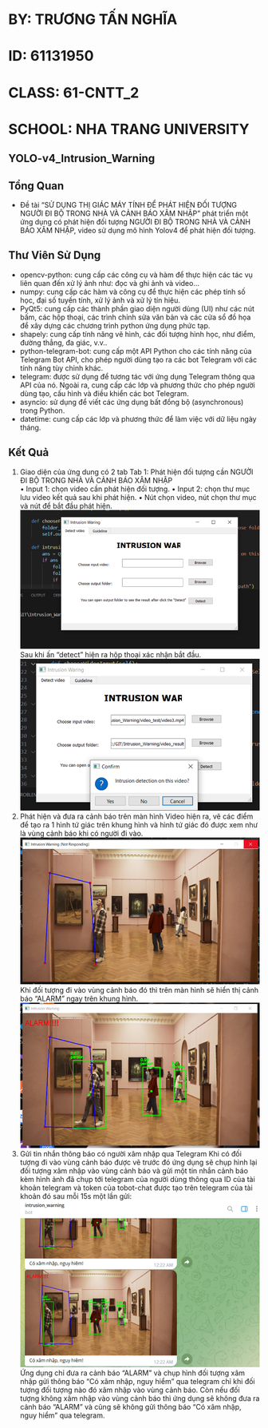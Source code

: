 # BY: TRƯƠNG TẤN NGHĨA
# ID: 61131950
# CLASS: 61-CNTT_2
# SCHOOL: NHA TRANG UNIVERSITY
## YOLO-v4_Intrusion_Warning
## Tổng Quan
- Đề tài “SỬ DỤNG THỊ GIÁC MÁY TÍNH ĐỂ PHÁT HIỆN ĐỐI TƯỢNG NGƯỜI ĐI BỘ TRONG NHÀ VÀ CẢNH BÁO XÂM NHẬP” phát triển một ứng dụng có phát hiện đối tượng NGƯỜI ĐI BỘ TRONG NHÀ VÀ CẢNH BÁO XÂM NHẬP, video sử dụng mô hình Yolov4 để phát hiện đối tượng. 
## Thư Viên Sử Dụng
- opencv-python: cung cấp các công cụ và hàm để thực hiện các tác vụ liên quan đến xử lý ảnh như: đọc và ghi ảnh và video…
- numpy: cung cấp các hàm và công cụ để thực hiện các phép tính số học, đại số tuyến tính, xử lý ảnh và xử lý tín hiệu.
- PyQt5: cung cấp các thành phần giao diện người dùng (UI) như các nút bấm, các hộp thoại, các trình chỉnh sửa văn bản và các cửa sổ đồ họa để xây dựng các chương trình python ứng dụng phức tạp.
- shapely: cung cấp tính năng vẽ hình, các đối tượng hình học, như điểm, đường thẳng, đa giác, v.v..
- python-telegram-bot: cung cấp một API Python cho các tính năng của Telegram Bot API, cho phép người dùng tạo ra các bot Telegram với các tính năng tùy chỉnh khác.
- telegram: được sử dụng để tương tác với ứng dụng Telegram thông qua API của nó. Ngoài ra, cung cấp các lớp và phương thức cho phép người dùng tạo, cấu hình và điều khiển các bot Telegram.
- asyncio: sử dụng để viết các ứng dụng bất đồng bộ (asynchronous) trong Python.
- datetime: cung cấp các lớp và phương thức để làm việc với dữ liệu ngày tháng.
## Kết Quả
1. Giao diện của ứng dung có 2 tab
Tab 1: Phát hiện đối tượng cần NGƯỜI ĐI BỘ TRONG NHÀ VÀ CẢNH BÁO XÂM NHẬP  
•	Input 1: chọn video cần phát hiện đối tượng.
•	Input 2: chọn thư mục lưu video kết quả sau khi phát hiện.
•	Nút chọn video, nút chọn thư mục và nút để bắt đầu phát hiện.
![Alt text](image-1.png)
Sau khi ấn “detect” hiện ra hộp thoại xác nhận bắt đầu. 
![Alt text](image-2.png)
2. Phát hiện và đưa ra cảnh báo trên màn hình
Video hiện ra, vẽ các điểm để tạo ra 1 hình tứ giác trên khung hình và hình tứ giác đó được xem như là vùng cảnh báo khi có người đi vào.
![Alt text](image-3.png)
Khi đối tượng đi vào vùng cảnh báo đó thì trên màn hình sẽ hiển thị cảnh báo “ALARM” ngay trên khung hình. 
![Alt text](image-4.png)
3. Gửi tin nhắn thông báo có người xâm nhập qua Telegram
Khi có đối tượng đi vào vùng cảnh báo được vẽ trước đó ứng dụng sẽ chụp hình lại đối tượng xâm nhập vào vùng cảnh báo và gửi một tin nhắn cảnh báo kèm hình ảnh đã chụp tới telegram của người dùng thông qua ID của tài khoản telegram và token của tobot-chat được tạo trên telegram của tài khoản đó sau mỗi 15s một lần gửi:
![Alt text](image-5.png)
Ứng dụng chỉ đưa ra cảnh báo “ALARM” và chụp hình đối tượng xâm nhập gửi thông báo “Có xâm nhập, nguy hiểm” qua telegram chỉ khi đối tượng đối tượng nào đó xâm nhập vào vùng cảnh báo. Còn nếu đối tượng không xâm nhập vào vùng cảnh báo thì ứng dụng sẽ không đưa ra cảnh báo “ALARM” và cũng sẽ không gửi thông báo “Có xâm nhập, nguy hiểm” qua telegram.
